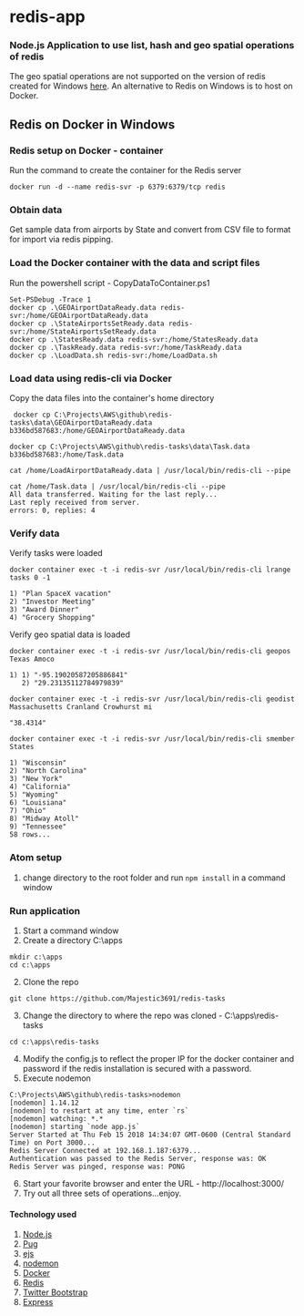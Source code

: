 # redis-app

### Node.js Application to use list, hash and geo spatial operations of redis

 The geo spatial operations are not supported on the version of redis created for Windows [here](https://redis.io/download). An alternative to Redis on Windows is to host on Docker.

## Redis on Docker in Windows


### Redis setup on Docker - container
Run the command to create the container for the Redis server
```
docker run -d --name redis-svr -p 6379:6379/tcp redis
```

### Obtain data
  Get sample data from airports by State and convert from CSV file to format for import via redis pipping.

### Load the Docker container with the data and script files
Run the powershell script - CopyDataToContainer.ps1
```
Set-PSDebug -Trace 1
docker cp .\GEOAirportDataReady.data redis-svr:/home/GEOAirportDataReady.data
docker cp .\StateAirportsSetReady.data redis-svr:/home/StateAirportsSetReady.data
docker cp .\StatesReady.data redis-svr:/home/StatesReady.data
docker cp .\TaskReady.data redis-svr:/home/TaskReady.data
docker cp .\LoadData.sh redis-svr:/home/LoadData.sh
```

### Load data using redis-cli via Docker

Copy the data files into the container's home directory
```
 docker cp C:\Projects\AWS\github\redis-tasks\data\GEOAirportDataReady.data b336bd587683:/home/GEOAirportDataReady.data
```
```
docker cp C:\Projects\AWS\github\redis-tasks\data\Task.data b336bd587683:/home/Task.data
```

```
cat /home/LoadAirportDataReady.data | /usr/local/bin/redis-cli --pipe
```
```
cat /home/Task.data | /usr/local/bin/redis-cli --pipe
All data transferred. Waiting for the last reply...
Last reply received from server.
errors: 0, replies: 4
```

### Verify data
Verify tasks were loaded
```
docker container exec -t -i redis-svr /usr/local/bin/redis-cli lrange tasks 0 -1

1) "Plan SpaceX vacation"
2) "Investor Meeting"
3) "Award Dinner"
4) "Grocery Shopping"
```
Verify geo spatial data is loaded
```
docker container exec -t -i redis-svr /usr/local/bin/redis-cli geopos Texas Amoco

1) 1) "-95.19020587205886841"
   2) "29.23135112784979839"
```

```
docker container exec -t -i redis-svr /usr/local/bin/redis-cli geodist Massachusetts Cranland Crowhurst mi

"38.4314"
```

```
docker container exec -t -i redis-svr /usr/local/bin/redis-cli smember States

1) "Wisconsin"
2) "North Carolina"
3) "New York"
4) "California"
5) "Wyoming"
6) "Louisiana"
7) "Ohio"
8) "Midway Atoll"
9) "Tennessee"
58 rows...
```

### Atom setup
1. change directory to the root folder and run ```npm install``` in a command window

### Run application
1. Start a command window
2. Create a directory C:\apps
```
mkdir c:\apps
cd c:\apps
```
2. Clone the repo
```
git clone https://github.com/Majestic3691/redis-tasks
```
3. Change the directory to where the repo was cloned - C:\apps\redis-tasks
```
cd c:\apps\redis-tasks
```
4. Modify the config.js to reflect the proper IP for the docker container and password if the redis installation is secured with a password.
5. Execute nodemon
```
C:\Projects\AWS\github\redis-tasks>nodemon
[nodemon] 1.14.12
[nodemon] to restart at any time, enter `rs`
[nodemon] watching: *.*
[nodemon] starting `node app.js`
Server Started at Thu Feb 15 2018 14:34:07 GMT-0600 (Central Standard Time) on Port 3000...
Redis Server Connected at 192.168.1.187:6379...
Authentication was passed to the Redis Server, response was: OK
Redis Server was pinged, response was: PONG
```
6. Start your favorite browser and enter the URL - http://localhost:3000/
7. Try out all three sets of operations...enjoy.

#### Technology used
1. [Node.js](https://nodejs.org/)
2. [Pug](https://jade-lang.com/)
2. [ejs](http://ejs.co/)  
3. [nodemon](https://www.npmjs.com/package/nodemon)
3. [Docker](https://www.docker.com/)
4. [Redis](https://redis.io/)
5. [Twitter Bootstrap](https://getbootstrap.com/2.3.2/)
6. [Express](https://expressjs.com)

